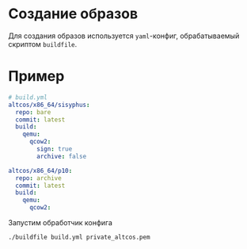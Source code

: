 # Создание образов

Для создания образов используется `yaml`-конфиг, обрабатываемый скриптом `buildfile`.

# Пример
```yaml
# build.yml
altcos/x86_64/sisyphus:
  repo: bare
  commit: latest
  build:
    qemu:
      qcow2:
        sign: true
        archive: false

altcos/x86_64/p10:
  repo: archive
  commit: latest
  build:
    qemu:
      qcow2:
```

Запустим обработчик конфига
```shell
./buildfile build.yml private_altcos.pem
```
